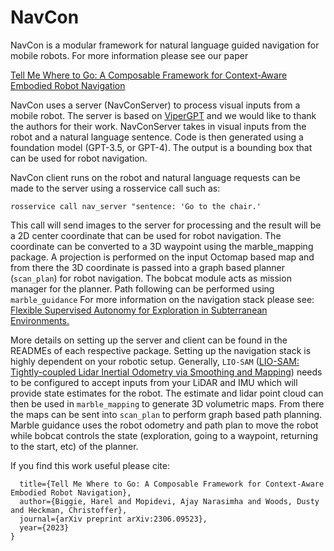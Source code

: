 # NavCon

NavCon is a modular framework for natural language guided navigation for mobile robots. For more information please see our paper

[Tell Me Where to Go: A Composable Framework for Context-Aware Embodied Robot Navigation](https://openreview.net/forum?id=fviZhMCr62)


NavCon uses a server (NavConServer) to process visual inputs from a mobile robot. The server is based on [ViperGPT](https://github.com/cvlab-columbia/viper) and we would like to thank the authors for their work. NavConServer takes in visual inputs from the robot and a natural language sentence. Code is then generated using a foundation model (GPT-3.5, or GPT-4). The output is a bounding box that can be used for robot navigation.

NavCon client runs on the robot and natural language requests can be made to the server using a rosservice call such as:

```rosservice call nav_server "sentence: 'Go to the chair.'```

This call will send images to the server for processing and the result will be a 2D center coordinate that can be used for robot navigation. The coordinate can be converted to a 3D waypoint using the marble_mapping package. A projection is performed on the input Octomap based map and from there the 3D coordinate is passed into a graph based planner (```scan_plan```) for robot navigation. The bobcat module acts as mission manager for the planner. Path following can be performed using ```marble_guidance``` For more information on the navigation stack please see:
[Flexible Supervised Autonomy for Exploration in Subterranean Environments.](https://doi.org/10.55417/fr.2023004)

More details on setting up the server and client can be found in the READMEs of each respective package. Setting up the navigation stack is highly dependent on your robotic setup. Generally, ```LIO-SAM```  ([LIO-SAM: Tightly-coupled Lidar Inertial Odometry via Smoothing and Mapping](https://github.com/TixiaoShan/LIO-SAM)) needs to be configured to accept inputs from your LiDAR and IMU which will provide state estimates for the robot. The estimate and lidar point cloud can then be used in ```marble_mapping``` to generate 3D volumetric maps. From there the maps can be sent into ```scan_plan``` to perform graph based path planning. Marble guidance uses the robot odometry and path plan to move the robot while bobcat controls the state (exploration, going to a waypoint, returning to the start, etc) of the planner.


If you find this work useful please cite:

```@article{biggie2023tell,
  title={Tell Me Where to Go: A Composable Framework for Context-Aware Embodied Robot Navigation},
  author={Biggie, Harel and Mopidevi, Ajay Narasimha and Woods, Dusty and Heckman, Christoffer},
  journal={arXiv preprint arXiv:2306.09523},
  year={2023}
}
```
